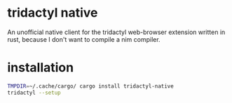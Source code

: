 # tridactyl native
An unofficial native client for the tridactyl web-browser extension written in rust, because I don't want to compile a nim compiler.

# installation
```sh
TMPDIR=~/.cache/cargo/ cargo install tridactyl-native
tridactyl --setup
```
